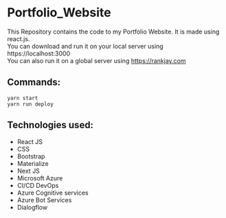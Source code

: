 # Portfolio_Website
This Repository contains the code to my Portfolio Website. It is made using react.js. <br>
You can download and run it on your local server using https://localhost:3000 <br>
You can also run it on a global server using https://rankjay.com

## Commands:
```
yarn start
yarn run deploy
```

## Technologies used:
- React JS
- CSS
- Bootstrap
- Materialize
- Next JS
- Microsoft Azure
- CI/CD DevOps
- Azure Cognitive services
- Azure Bot Services
- Dialogflow
